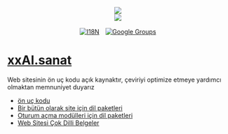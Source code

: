 <p align="center"><a href="https://xxai.art"><img src="https://cdn.jsdelivr.net/gh/xxai-art/doc/logo.svg"/></a><br/><a href="https://xxai.art"><img src="https://cdn.jsdelivr.net/gh/xxai-art/doc/xxai.svg"/></a></p><p align="center"><a href="https://github.com/xxai-art/doc#readme"><img alt="I18N" src="https://cdn.jsdelivr.net/gh/wactax/img/t.svg"/></a>　<a href="https://groups.google.com/u/0/g/xxai-art"><img alt="Google Groups" src="https://cdn.jsdelivr.net/gh/wactax/img/g-groups.svg"/></a></p>

# [xxAI.sanat](https://xxAI.art)

Web sitesinin ön uç kodu açık kaynaktır, çeviriyi optimize etmeye yardımcı olmaktan memnuniyet duyarız

* [ön uç kodu](https://github.com/xxai-art/web)
* [Bir bütün olarak site için dil paketleri](https://github.com/xxai-art/web/tree/main/i18n)
* [Oturum açma modülleri için dil paketleri](https://github.com/wacpkg/user/tree/main/ui.i18n)
* [Web Sitesi Çok Dilli Belgeler](https://github.com/xxai-doc)
